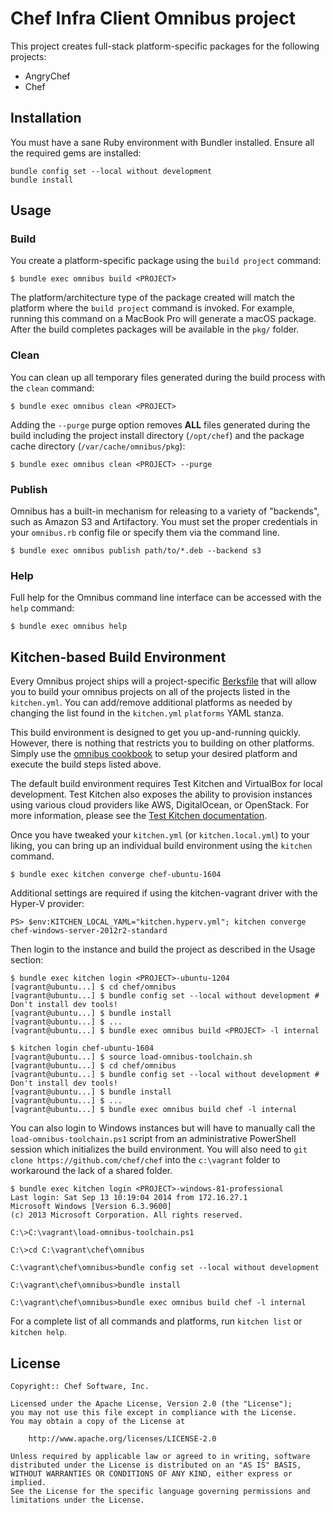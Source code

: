 # Chef Infra Client Omnibus project

This project creates full-stack platform-specific packages for the following projects:

- AngryChef
- Chef

## Installation

You must have a sane Ruby environment with Bundler installed. Ensure all the required gems are installed:

```shell
bundle config set --local without development
bundle install
```

## Usage

### Build

You create a platform-specific package using the `build project` command:

```shell
$ bundle exec omnibus build <PROJECT>
```

The platform/architecture type of the package created will match the platform where the `build project` command is invoked. For example, running this command on a MacBook Pro will generate a macOS package. After the build completes packages will be available in the `pkg/` folder.

### Clean

You can clean up all temporary files generated during the build process with the `clean` command:

```shell
$ bundle exec omnibus clean <PROJECT>
```

Adding the `--purge` purge option removes **ALL** files generated during the build including the project install directory (`/opt/chef`) and the package cache directory (`/var/cache/omnibus/pkg`):

```shell
$ bundle exec omnibus clean <PROJECT> --purge
```

### Publish

Omnibus has a built-in mechanism for releasing to a variety of "backends", such as Amazon S3 and Artifactory. You must set the proper credentials in your `omnibus.rb` config file or specify them via the command line.

```shell
$ bundle exec omnibus publish path/to/*.deb --backend s3
```

### Help

Full help for the Omnibus command line interface can be accessed with the `help` command:

```shell
$ bundle exec omnibus help
```

## Kitchen-based Build Environment

Every Omnibus project ships will a project-specific [Berksfile](https://docs.chef.io/berkshelf/) that will allow you to build your omnibus projects on all of the projects listed in the `kitchen.yml`. You can add/remove additional platforms as needed by changing the list found in the `kitchen.yml` `platforms` YAML stanza.

This build environment is designed to get you up-and-running quickly. However, there is nothing that restricts you to building on other platforms. Simply use the [omnibus cookbook](https://github.com/chef-cookbooks/omnibus) to setup your desired platform and execute the build steps listed above.

The default build environment requires Test Kitchen and VirtualBox for local development. Test Kitchen also exposes the ability to provision instances using various cloud providers like AWS, DigitalOcean, or OpenStack. For more information, please see the [Test Kitchen documentation](http://kitchen.ci).

Once you have tweaked your `kitchen.yml` (or `kitchen.local.yml`) to your liking, you can bring up an individual build environment using the `kitchen` command.

```shell
$ bundle exec kitchen converge chef-ubuntu-1604
```

Additional settings are required if using the kitchen-vagrant driver with the Hyper-V provider:

```
PS> $env:KITCHEN_LOCAL_YAML="kitchen.hyperv.yml"; kitchen converge chef-windows-server-2012r2-standard
```

Then login to the instance and build the project as described in the Usage section:

```shell
$ bundle exec kitchen login <PROJECT>-ubuntu-1204
[vagrant@ubuntu...] $ cd chef/omnibus
[vagrant@ubuntu...] $ bundle config set --local without development # Don't install dev tools!
[vagrant@ubuntu...] $ bundle install
[vagrant@ubuntu...] $ ...
[vagrant@ubuntu...] $ bundle exec omnibus build <PROJECT> -l internal
```

```shell
$ kitchen login chef-ubuntu-1604
[vagrant@ubuntu...] $ source load-omnibus-toolchain.sh
[vagrant@ubuntu...] $ cd chef/omnibus
[vagrant@ubuntu...] $ bundle config set --local without development # Don't install dev tools!
[vagrant@ubuntu...] $ bundle install
[vagrant@ubuntu...] $ ...
[vagrant@ubuntu...] $ bundle exec omnibus build chef -l internal
```

You can also login to Windows instances but will have to manually call the `load-omnibus-toolchain.ps1` script from an administrative PowerShell session which initializes the build environment. You will also need to `git clone https://github.com/chef/chef` into the `c:\vagrant` folder to workaround the lack of a shared folder.

```shell
$ bundle exec kitchen login <PROJECT>-windows-81-professional
Last login: Sat Sep 13 10:19:04 2014 from 172.16.27.1
Microsoft Windows [Version 6.3.9600]
(c) 2013 Microsoft Corporation. All rights reserved.

C:\>C:\vagrant\load-omnibus-toolchain.ps1

C:\>cd C:\vagrant\chef\omnibus

C:\vagrant\chef\omnibus>bundle config set --local without development

C:\vagrant\chef\omnibus>bundle install

C:\vagrant\chef\omnibus>bundle exec omnibus build chef -l internal
```

For a complete list of all commands and platforms, run `kitchen list` or `kitchen help`.

## License

```text
Copyright:: Chef Software, Inc.

Licensed under the Apache License, Version 2.0 (the "License");
you may not use this file except in compliance with the License.
You may obtain a copy of the License at

    http://www.apache.org/licenses/LICENSE-2.0

Unless required by applicable law or agreed to in writing, software
distributed under the License is distributed on an "AS IS" BASIS,
WITHOUT WARRANTIES OR CONDITIONS OF ANY KIND, either express or implied.
See the License for the specific language governing permissions and
limitations under the License.
```
